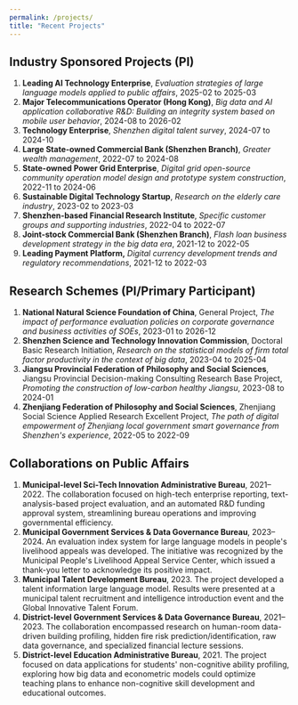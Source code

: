 ```yaml
---
permalink: /projects/
title: "Recent Projects"
---
```


Industry Sponsored Projects (PI)
------
1. **Leading AI Technology Enterprise**, _Evaluation strategies of large language models applied to public affairs_, 2025-02 to 2025-03
1. **Major Telecommunications Operator (Hong Kong)**, _Big data and AI application collaborative R&D: Building an integrity system based on mobile user behavior_, 2024-08 to 2026-02
1. **Technology Enterprise**, _Shenzhen digital talent survey_, 2024-07 to 2024-10
1. **Large State-owned Commercial Bank (Shenzhen Branch)**, _Greater wealth management_, 2022-07 to 2024-08
1. **State-owned Power Grid Enterprise**, _Digital grid open-source community operation model design and prototype system construction_, 2022-11 to 2024-06
1. **Sustainable Digital Technology Startup**, _Research on the elderly care industry_, 2023-02 to 2023-03
1. **Shenzhen-based Financial Research Institute**, _Specific customer groups and supporting industries_, 2022-04 to 2022-07
1. **Joint-stock Commercial Bank (Shenzhen Branch)**, _Flash loan business development strategy in the big data era_, 2021-12 to 2022-05
1. **Leading Payment Platform,** _Digital currency development trends and regulatory recommendations_, 2021-12 to 2022-03

Research Schemes (PI/Primary Participant)
------
1. **National Natural Science Foundation of China**, General Project, _The impact of performance evaluation policies on corporate governance and business activities of SOEs_, 2023-01 to 2026-12
1. **Shenzhen Science and Technology Innovation Commission**, Doctoral Basic Research Initiation, _Research on the statistical models of firm total factor productivity in the context of big data_, 2023-04 to 2025-04
1. **Jiangsu Provincial Federation of Philosophy and Social Sciences**, Jiangsu Provincial Decision-making Consulting Research Base Project, _Promoting the construction of low-carbon healthy Jiangsu_, 2023-08 to 2024-01
1. **Zhenjiang Federation of Philosophy and Social Sciences**, Zhenjiang Social Science Applied Research Excellent Project, _The path of digital empowerment of Zhenjiang local government smart governance from Shenzhen's experience_, 2022-05 to 2022-09

Collaborations on Public Affairs
------
1. **Municipal-level Sci-Tech Innovation Administrative Bureau**, 2021–2022. The collaboration focused on high-tech enterprise reporting, text-analysis-based project evaluation, and an automated R&D funding approval system, streamlining bureau operations and improving governmental efficiency.
1. **Municipal Government Services & Data Governance Bureau**, 2023–2024. An evaluation index system for large language models in people's livelihood appeals was developed. The initiative was recognized by the Municipal People's Livelihood Appeal Service Center, which issued a thank-you letter to acknowledge its positive impact.
1. **Municipal Talent Development Bureau**, 2023. The project developed a talent information large language model. Results were presented at a municipal talent recruitment and intelligence introduction event and the Global Innovative Talent Forum.
1. **District-level Government Services & Data Governance Bureau**, 2021–2023. The collaboration encompassed research on human-room data-driven building profiling, hidden fire risk prediction/identification, raw data governance, and specialized financial lecture sessions.
1. **District-level Education Administrative Bureau**, 2021. The project focused on data applications for students' non-cognitive ability profiling, exploring how big data and econometric models could optimize teaching plans to enhance non-cognitive skill development and educational outcomes.
